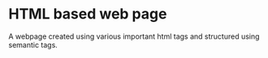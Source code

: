 # HTML based web page
 A webpage created using various important html tags and structured using semantic tags.
